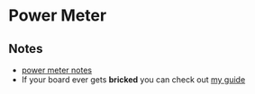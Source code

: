 # Power Meter

## Notes

- [power meter notes](https://github.com/hexwell/notes-public/blob/master/electronics/projects/power_meter.md)
- If your board ever gets **bricked** you can check out [my guide](https://github.com/hexwell/notes-public/blob/master/electronics/resources/pro_micro_brick.md)

